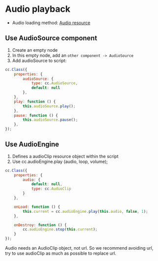 # Audio playback

- Audio loading method: [Audio resource](../asset-workflow/audio-asset.md)

## Use AudioSource component

1. Create an empty node
2. In this empty node, add an `other component -> AudioSource`
3. Add audioSource to script:

```js
cc.Class({
    properties: {
        audioSource: {
            type: cc.AudioSource,
            default: null
        },
    },
    play: function () {
        this.audioSource.play();
    },
    pause: function () {
        this.audioSource.pause();
    },
});
```

## Use AudioEngine

1. Defines a audioClip resource object within the script
2. Use cc.audioEngine.play (audio, loop, volume);

```js
cc.Class({
    properties: {
        audio: {
            default: null,
            type: cc.AudioClip
        }
    },

    onLoad: function () {
        this.current = cc.audioEngine.play(this.audio, false, 1);
    },

    onDestroy: function () {
        cc.audioEngine.stop(this.current);
    }
});
```

Audio needs an AudioClip object, not url. So we recommend avoiding url, try to use audioClip as much as possible to replace url.
